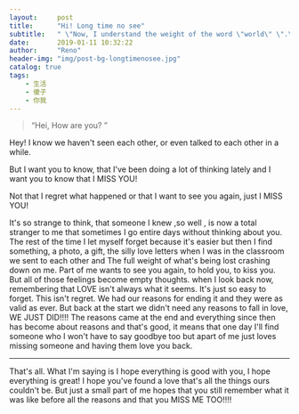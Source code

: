 ```yaml
---
layout:     post
title:      "Hi! Long time no see"
subtitle:   " \"Now, I understand the weight of the word \"world\" \".\""
date:       2019-01-11 10:32:22
author:     "Reno"
header-img: "img/post-bg-longtimenosee.jpg"
catalog: true
tags:
    - 生活
    - 傻子
    - 你我
---
```


> “Hei, How are you? ”

Hey! I know we haven't seen each other, or even talked to each other in a while. 

But I want you to know, that I've been doing a lot of thinking lately and I want you to know that I MISS YOU! 

Not that I regret what happened or that I want to see you again, just I MISS YOU! 

It's so strange to think, that someone I knew ,so well , is now a total stranger to me that sometimes I go entire days without thinking about you. 
The rest of the time I let myself forget because it's easier but then I find something, a photo, a gift, the silly love letters 
when I was in the classroom we sent to each other and The full weight of what's being lost crashing down on me. Part of me wants to see you again, to hold you, to kiss you. 
But all of those feelings become empty thoughts. when I look back now, remembering that LOVE isn't always what it seems. It's just so easy to forget. This isn't regret.
We had our reasons for ending it and they were as valid as ever. But back at the start we didn't need any reasons to fall in love, WE JUST DID!!!! 
The reasons came at the end and everything since then has become about reasons and that's good, it means that one day I'll find someone who I won't have to say goodbye too but apart of me just loves missing someone and having them love you back. 

---

That's all. 
What I'm saying is I hope everything is good with you, I hope everything is great! I hope you've found a love that's all the things ours couldn't be. But just a small part of me hopes that you still remember what it was like before all the reasons and that you MISS ME TOO!!!! 
 
 
 
 
 
 